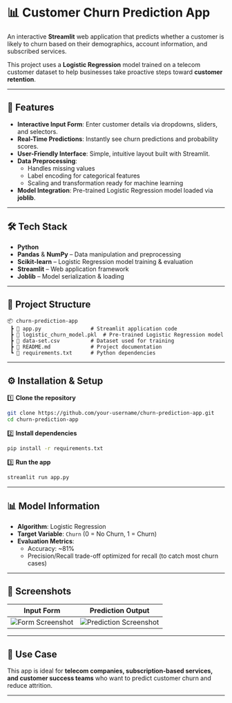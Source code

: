 # 📊 Customer Churn Prediction App  

An interactive **Streamlit** web application that predicts whether a customer is likely to churn based on their demographics, account information, and subscribed services.  

This project uses a **Logistic Regression** model trained on a telecom customer dataset to help businesses take proactive steps toward **customer retention**.  

---

## 🚀 Features  
- **Interactive Input Form**: Enter customer details via dropdowns, sliders, and selectors.  
- **Real-Time Predictions**: Instantly see churn predictions and probability scores.  
- **User-Friendly Interface**: Simple, intuitive layout built with Streamlit.  
- **Data Preprocessing**:  
  - Handles missing values  
  - Label encoding for categorical features  
  - Scaling and transformation ready for machine learning  
- **Model Integration**: Pre-trained Logistic Regression model loaded via **joblib**.  

---

## 🛠️ Tech Stack  
- **Python**  
- **Pandas** & **NumPy** – Data manipulation and preprocessing  
- **Scikit-learn** – Logistic Regression model training & evaluation  
- **Streamlit** – Web application framework  
- **Joblib** – Model serialization & loading  

---

## 📂 Project Structure  
```
📦 churn-prediction-app
 ┣ 📜 app.py                # Streamlit application code
 ┣ 📜 logistic_churn_model.pkl  # Pre-trained Logistic Regression model
 ┣ 📜 data-set.csv          # Dataset used for training
 ┣ 📜 README.md             # Project documentation
 ┗ 📜 requirements.txt      # Python dependencies
```

---

## ⚙️ Installation & Setup  

1️⃣ **Clone the repository**  
```bash
git clone https://github.com/your-username/churn-prediction-app.git
cd churn-prediction-app
```

2️⃣ **Install dependencies**  
```bash
pip install -r requirements.txt
```

3️⃣ **Run the app**  
```bash
streamlit run app.py
```

---

## 📊 Model Information  
- **Algorithm**: Logistic Regression  
- **Target Variable**: `Churn` (0 = No Churn, 1 = Churn)  
- **Evaluation Metrics**:  
  - Accuracy: ~81%  
  - Precision/Recall trade-off optimized for recall (to catch most churn cases)  

---

## 📸 Screenshots  
| Input Form | Prediction Output |
|------------|------------------|
| ![Form Screenshot](images/form.png) | ![Prediction Screenshot](images/output.png) |

---

## 📌 Use Case  
This app is ideal for **telecom companies, subscription-based services, and customer success teams** who want to predict customer churn and reduce attrition.  

---

 
